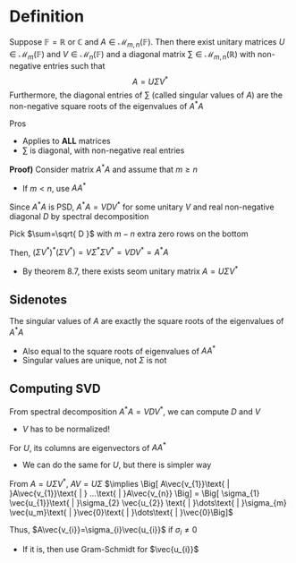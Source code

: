 # Definition
Suppose $\mathbb{F}=\mathbb{R}\text{ or }\mathbb{C}$ and $A\in \mathcal{M}_{m,n}(\mathbb{F})$. Then there exist unitary matrices $U\in \mathcal{M}_{m}(\mathbb{F})$ and $V\in \mathcal{M}_{n}(\mathbb{F})$ and a diagonal matrix $\sum\in \mathcal{M}_{m,n}(\mathbb{R})$ with non-negative entries such that
$$A=U\Sigma V^{*}$$
Furthermore, the diagonal entries of $\sum$ (called singular values of $A$) are the non-negative square roots of the eigenvalues of $A^{*}A$

Pros
- Applies to **ALL** matrices
- $\sum$ is diagonal, with non-negative real entries

**Proof)**
Consider matrix $A^{*}A$ and assume that $m \geq n$
- If $m<n$, use $AA^{*}$

Since $A^{*}A$ is PSD, $A^{*}A=VDV^{*}$ for some unitary $V$ and real non-negative diagonal $D$ by spectral decomposition

Pick $\sum=\sqrt{ D }$ with $m-n$ extra zero rows on the bottom

Then, $(\Sigma V^{*})^{*}(\Sigma V^{*})=V\Sigma^{*}\Sigma V^{*}=VDV^{*}=A^{*}A$
- By theorem 8.7, there exists seom unitary matrix $A=U\Sigma V^{*}$

## Sidenotes
The singular values of $A$ are exactly the square roots of the eigenvalues of $A^{*}A$
- Also equal to the square roots of eigenvalues of $AA^{*}$
- Singular values are unique, not $\Sigma$ is not

## Computing SVD
From spectral decomposition $A^{*}A=VDV^{*}$, we can compute $D$ and $V$
- $V$ has to be normalized!

For $U$, its columns are eigenvectors of $AA^{*}$
- We can do the same for $U$, but there is simpler way

From $A=U\Sigma V^{*}$, $AV=U\Sigma$
$\implies \Big[ A\vec{v_{1}}\text{ | }A\vec{v_{1}}\text{ | } ...\text{ | }A\vec{v_{n}} \Big] = \Big[ \sigma_{1} \vec{u_{1}}\text{ | }\sigma_{2} \vec{u_{2}} \text{ | }\dots\text{ | }\sigma_{m} \vec{u_m}\text{ | }\vec{0}\text{ | }\dots\text{ | }\vec{0}\Big]$

Thus, $A\vec{v_{i}}=\sigma_{i}\vec{u_{i}}$ if $\sigma_{i}\neq 0$
- If it is, then use Gram-Schmidt for $\vec{u_{i}}$

